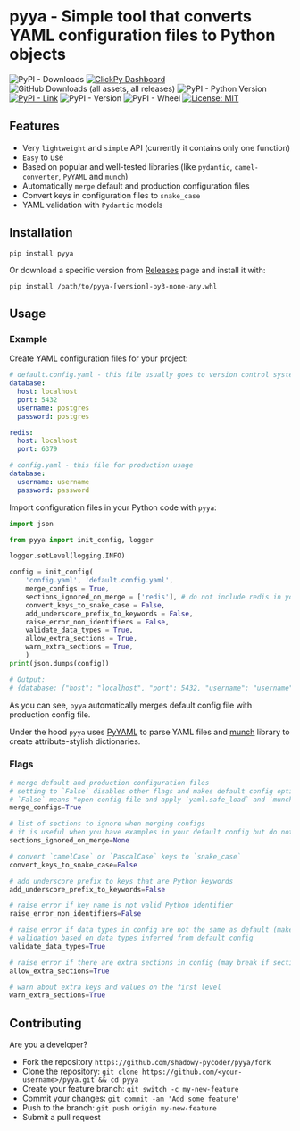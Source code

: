 # pyya - Simple tool that converts YAML configuration files to Python objects

![PyPI - Downloads](https://img.shields.io/pypi/dd/pyya)
[![ClickPy Dashboard](https://img.shields.io/badge/clickpy-dashboard-orange)](https://clickpy.clickhouse.com/dashboard/pyya)
![GitHub Downloads (all assets, all releases)](https://img.shields.io/github/downloads/shadowy-pycoder/pyya/total)
![PyPI - Python Version](https://img.shields.io/pypi/pyversions/pyya)
[![PyPI - Link](https://img.shields.io/badge/pypi-link-blue)](https://pypi.org/project/pyya/)
![PyPI - Version](https://img.shields.io/pypi/v/pyya)
![PyPI - Wheel](https://img.shields.io/pypi/wheel/pyya)
[![License: MIT](https://img.shields.io/badge/License-MIT-blue.svg)](https://opensource.org/licenses/MIT)

## Features

- Very `lightweight` and `simple` API (currently it contains only one function)
- `Easy` to use
- Based on popular and well-tested libraries (like `pydantic`, `camel-converter`, `PyYAML` and `munch`)
- Automatically `merge` default and production configuration files
- Convert keys in configuration files to `snake_case`
- YAML validation with `Pydantic` models

## Installation

```shell
pip install pyya
```

Or download a specific version from [Releases](https://github.com/shadowy-pycoder/pyya/releases) page and install it with:

```shell
pip install /path/to/pyya-[version]-py3-none-any.whl
```

## Usage

### Example

Create YAML configuration files for your project:

```yaml
# default.config.yaml - this file usually goes to version control system
database:
  host: localhost
  port: 5432
  username: postgres
  password: postgres

redis:
  host: localhost
  port: 6379
```

```yaml
# config.yaml - this file for production usage
database:
  username: username
  password: password
```

Import configuration files in your Python code with `pyya`:

```python
import json

from pyya import init_config, logger

logger.setLevel(logging.INFO)

config = init_config(
    'config.yaml', 'default.config.yaml',
    merge_configs = True,
    sections_ignored_on_merge = ['redis'], # do not include redis in your config
    convert_keys_to_snake_case = False,
    add_underscore_prefix_to_keywords = False,
    raise_error_non_identifiers = False,
    validate_data_types = True,
    allow_extra_sections = True,
    warn_extra_sections = True,
    )
print(json.dumps(config))

# Output:
# {database: {"host": "localhost", "port": 5432, "username": "username", "password": "password"}}

```

As you can see, `pyya` automatically merges default config file with production config file.

Under the hood `pyya` uses [PyYAML](https://pypi.org/project/PyYAML/) to parse YAML files and [munch](https://pypi.org/project/munch/) library to create attribute-stylish dictionaries.

### Flags

```python
# merge default and production configuration files
# setting to `False` disables other flags and makes default config optional
# `False` means "open config file and apply `yaml.safe_load` and `munchify` with no formatting"
merge_configs=True
```

```python
# list of sections to ignore when merging configs
# it is useful when you have examples in your default config but do not want to have in the main one
sections_ignored_on_merge=None
```

```python
# convert `camelCase` or `PascalCase` keys to `snake_case`
convert_keys_to_snake_case=False
```

```python
# add underscore prefix to keys that are Python keywords
add_underscore_prefix_to_keywords=False
```

```python
# raise error if key name is not valid Python identifier
raise_error_non_identifiers=False
```

```python
# raise error if data types in config are not the same as default (makes sense only if merge is enabled)
# validation based on data types inferred from default config
validate_data_types=True
```

```python
# raise error if there are extra sections in config (may break if section name formatting is enabled)
allow_extra_sections=True
```

```python
# warn about extra keys and values on the first level
warn_extra_sections=True
```

## Contributing

Are you a developer?

- Fork the repository `https://github.com/shadowy-pycoder/pyya/fork`
- Clone the repository: `git clone https://github.com/<your-username>/pyya.git && cd pyya`
- Create your feature branch: `git switch -c my-new-feature`
- Commit your changes: `git commit -am 'Add some feature'`
- Push to the branch: `git push origin my-new-feature`
- Submit a pull request

